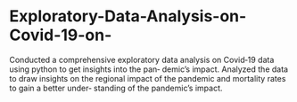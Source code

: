 # Exploratory-Data-Analysis-on-Covid-19-on-
Conducted a comprehensive exploratory data analysis on
Covid‐19 data using python to get insights into the pan‐
demic’s impact.
Analyzed the data to draw insights on the regional impact
of the pandemic and mortality rates to gain a better under‐
standing of the pandemic’s impact.
